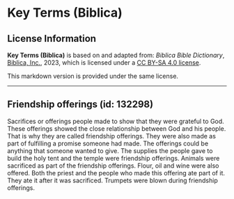 # Key Terms (Biblica)

## License Information

**Key Terms (Biblica)** is based on and adapted from: _Biblica Bible Dictionary_, [Biblica, Inc.](https://www.biblica.com/), 2023, which is licensed under a [CC BY-SA 4.0 license](https://creativecommons.org/licenses/by-sa/4.0/legalcode.en).

This markdown version is provided under the same license.



--------------------------------

## Friendship offerings (id: 132298)

Sacrifices or offerings people made to show that they were grateful to God. These offerings showed the close relationship between God and his people. That is why they are called friendship offerings. They were also made as part of fulfilling a promise someone had made. The offerings could be anything that someone wanted to give. The supplies the people gave to build the holy tent and the temple were friendship offerings. Animals were sacrificed as part of the friendship offerings. Flour, oil and wine were also offered. Both the priest and the people who made this offering ate part of it. They ate it after it was sacrificed. Trumpets were blown during friendship offerings.


